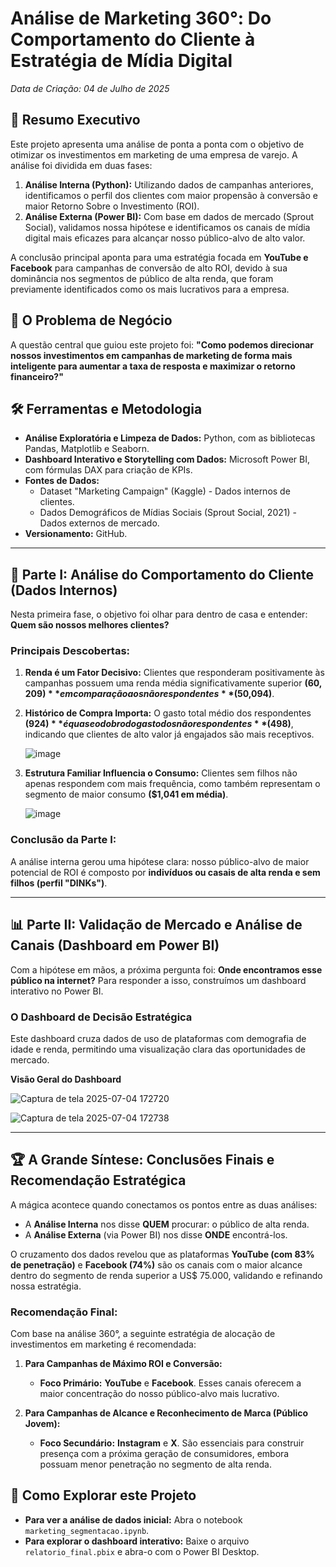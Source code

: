# Análise de Marketing 360°: Do Comportamento do Cliente à Estratégia de Mídia Digital

*Data de Criação: 04 de Julho de 2025*

## 📜 Resumo Executivo

Este projeto apresenta uma análise de ponta a ponta com o objetivo de otimizar os investimentos em marketing de uma empresa de varejo. A análise foi dividida em duas fases:
1.  **Análise Interna (Python):** Utilizando dados de campanhas anteriores, identificamos o perfil dos clientes com maior propensão à conversão e maior Retorno Sobre o Investimento (ROI).
2.  **Análise Externa (Power BI):** Com base em dados de mercado (Sprout Social), validamos nossa hipótese e identificamos os canais de mídia digital mais eficazes para alcançar nosso público-alvo de alto valor.

A conclusão principal aponta para uma estratégia focada em **YouTube e Facebook** para campanhas de conversão de alto ROI, devido à sua dominância nos segmentos de público de alta renda, que foram previamente identificados como os mais lucrativos para a empresa.

## 🎯 O Problema de Negócio

A questão central que guiou este projeto foi: **"Como podemos direcionar nossos investimentos em campanhas de marketing de forma mais inteligente para aumentar a taxa de resposta e maximizar o retorno financeiro?"**

## 🛠️ Ferramentas e Metodologia

* **Análise Exploratória e Limpeza de Dados:** Python, com as bibliotecas Pandas, Matplotlib e Seaborn.
* **Dashboard Interativo e Storytelling com Dados:** Microsoft Power BI, com fórmulas DAX para criação de KPIs.
* **Fontes de Dados:**
    * Dataset "Marketing Campaign" (Kaggle) - Dados internos de clientes.
    * Dados Demográficos de Mídias Sociais (Sprout Social, 2021) - Dados externos de mercado.
* **Versionamento:** GitHub.

---

## 🔬 Parte I: Análise do Comportamento do Cliente (Dados Internos)

Nesta primeira fase, o objetivo foi olhar para dentro de casa e entender: **Quem são nossos melhores clientes?**

### Principais Descobertas:

1.  **Renda é um Fator Decisivo:** Clientes que responderam positivamente às campanhas possuem uma renda média significativamente superior **($60,209)** em comparação aos não respondentes **($50,094)**.

2.  **Histórico de Compra Importa:** O gasto total médio dos respondentes **($924)** é quase o dobro do gasto dos não respondentes **($498)**, indicando que clientes de alto valor já engajados são mais receptivos.

    ![image](https://github.com/user-attachments/assets/de1b7e05-037a-4209-881e-acaa50f39a36)


3.  **Estrutura Familiar Influencia o Consumo:** Clientes sem filhos não apenas respondem com mais frequência, como também representam o segmento de maior consumo **($1,041 em média)**.

    ![image](https://github.com/user-attachments/assets/95856b04-d447-47cf-bc81-ea3b680d5014)


### Conclusão da Parte I:

A análise interna gerou uma hipótese clara: nosso público-alvo de maior potencial de ROI é composto por **indivíduos ou casais de alta renda e sem filhos (perfil "DINKs")**.

---

## 📊 Parte II: Validação de Mercado e Análise de Canais (Dashboard em Power BI)

Com a hipótese em mãos, a próxima pergunta foi: **Onde encontramos esse público na internet?** Para responder a isso, construímos um dashboard interativo no Power BI.

### O Dashboard de Decisão Estratégica

Este dashboard cruza dados de uso de plataformas com demografia de idade e renda, permitindo uma visualização clara das oportunidades de mercado.


**Visão Geral do Dashboard**

![Captura de tela 2025-07-04 172720](https://github.com/user-attachments/assets/8b9d5570-fb82-4ad1-b169-07a23c2b4afa)


![Captura de tela 2025-07-04 172738](https://github.com/user-attachments/assets/d2b22730-a5b7-4e9d-910c-61c181df8ad2)




---

## 🏆 A Grande Síntese: Conclusões Finais e Recomendação Estratégica

A mágica acontece quando conectamos os pontos entre as duas análises:

* A **Análise Interna** nos disse **QUEM** procurar: o público de alta renda.
* A **Análise Externa** (via Power BI) nos disse **ONDE** encontrá-los.

O cruzamento dos dados revelou que as plataformas **YouTube (com 83% de penetração)** e **Facebook (74%)** são os canais com o maior alcance dentro do segmento de renda superior a US$ 75.000, validando e refinando nossa estratégia.

### Recomendação Final:

Com base na análise 360°, a seguinte estratégia de alocação de investimentos em marketing é recomendada:

1.  **Para Campanhas de Máximo ROI e Conversão:**
    * **Foco Primário:** **YouTube** e **Facebook**. Esses canais oferecem a maior concentração do nosso público-alvo mais lucrativo.

2.  **Para Campanhas de Alcance e Reconhecimento de Marca (Público Jovem):**
    * **Foco Secundário:** **Instagram** e **X**. São essenciais para construir presença com a próxima geração de consumidores, embora possuam menor penetração no segmento de alta renda.

## 🚀 Como Explorar este Projeto

* **Para ver a análise de dados inicial:** Abra o notebook `marketing_segmentacao.ipynb`.
* **Para explorar o dashboard interativo:** Baixe o arquivo `relatorio_final.pbix` e abra-o com o Power BI Desktop.

